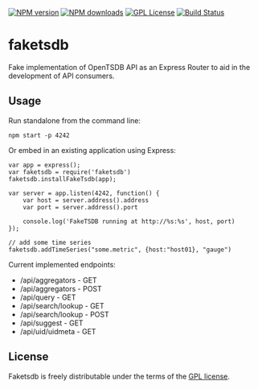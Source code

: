 [![NPM version][npm-version-image]][npm-url]
[![NPM downloads][npm-downloads-image]][npm-url]
[![GPL License][license-image]][license-url]
[![Build Status][travis-image]][travis-url]

# faketsdb

Fake implementation of OpenTSDB API as an Express Router to aid in the development of API consumers.

## Usage

Run standalone from the command line:

    npm start -p 4242

Or embed in an existing application using Express:

    var app = express();
    var faketsdb = require('faketsdb')
    faketsdb.installFakeTsdb(app);

    var server = app.listen(4242, function() {
        var host = server.address().address
        var port = server.address().port

        console.log('FakeTSDB running at http://%s:%s', host, port)
    });

    // add some time series
    faketsdb.addTimeSeries("some.metric", {host:"host01}, "gauge")

Current implemented endpoints:

 * /api/aggregators - GET
 * /api/aggregators - POST
 * /api/query - GET
 * /api/search/lookup - GET
 * /api/search/lookup - POST
 * /api/suggest - GET
 * /api/uid/uidmeta - GET

## License

Faketsdb is freely distributable under the terms of the [GPL license](https://github.com/eswdd/faketsdb/blob/master/LICENSE).

[license-image]: http://img.shields.io/badge/license-GPL-blue.svg?style=flat
[license-url]: LICENSE

[npm-url]: https://npmjs.org/package/faketsdb
[npm-version-image]: http://img.shields.io/npm/v/faketsdb.svg?style=flat
[npm-downloads-image]: http://img.shields.io/npm/dm/faketsdb.svg?style=flat

[travis-url]: http://travis-ci.org/eswdd/faketsdb
[travis-image]: http://img.shields.io/travis/eswdd/faketsdb/master.svg?style=flat